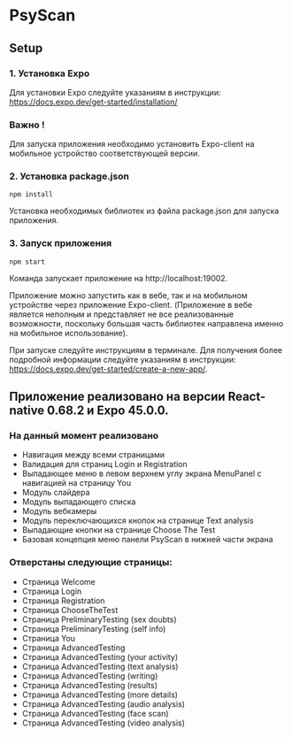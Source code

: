 # PsyScan
## Setup
### 1. Установка Expo 
Для установки Expo следуйте указаниям в инструкции: https://docs.expo.dev/get-started/installation/
### Важно ! 
Для запуска приложения необходимо установить Expo-client на мобильное устройство соответствующей версии.
### 2. Установка package.json 
```
npm install 
```
Установка необходимых библиотек из файла package.json для запуска приложения.
### 3. Запуск приложения
```
npm start
```
Команда запускает приложение на http://localhost:19002. 

Приложение можно запустить как в вебе, так и на мобильном устройстве через приложение Expo-client. (Приложение в вебе является неполным и представляет не все реализованные возможности, поскольку большая часть библиотек направлена именно на мобильное использование). 

При запуске следуйте инструкциям в терминале. Для получения более подробной информации следуйте указаниям в инструкции:  https://docs.expo.dev/get-started/create-a-new-app/. 

## Приложение реализовано на версии React-native 0.68.2 и Expo 45.0.0.

### На данный момент реализовано
- Навигация между всеми страницами
- Валидация для страниц Login и Registration
- Выпадающее меню в левом верхнем углу экрана MenuPanel с навигацией на страницу You
- Модуль слайдера
- Модуль выпадающего списка
- Модуль вебкамеры
- Модуль переключающихся кнопок на странице Text analysis 
- Выпадающие кнопки на странице Choose The Test
- Базовая концепция меню панели PsyScan в нижней части экрана 
### Отверстаны следующие страницы:
- Страница Welcome
- Страница Login
- Страница Registration
- Страница ChooseTheTest
- Страница PreliminaryTesting (sex doubts)
- Страница PreliminaryTesting (self info)
- Страница You
- Страница AdvancedTesting
- Страница AdvancedTesting (your activity)
- Страница AdvancedTesting (text analysis)
- Страница AdvancedTesting (writing)
- Страница AdvancedTesting (results)
- Страница AdvancedTesting (more details)
- Страница AdvancedTesting (audio analysis)
- Страница AdvancedTesting (face scan)
- Страница AdvancedTesting (video analysis)

